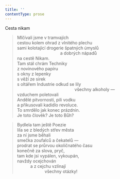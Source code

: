 ```yaml
---
title: ''
contentType: prose
---
```


Cesta nikam

> Mlčívali jsme v tramvajích  
> cestou kolem ohrad z vlnitého plechu  
> sami kolotající drogerie špatných úmyslů  
>                                     a dobrých nápadů  
> na cestě Nikam.  
> Tam stál chrám Techniky  
> z novinového papíru  
> s okny z lepenky  
> s věží ze sirek  
> s oltářem Industrie odkud se lily  
>                                                 všechny alkoholy —  
> vzduchem poletovali  
> Andělé pitvornosti, pili vodku  
> a přikusovali kadidlo revoluce.  
> To smrdělo jak konec prázdnin.  
> Je toto člověk? Je toto Bůh?

> Bydlela tam ještě Poezie  
> lila se z bledých střev města  
> za ní jsme běhali  
> smečka zoufalců a čekatelů —  
> prodrat se průrvou okoličnatého času  
> konečně za slova, pryč,  
> tam kde jsi vypálen, vykoupán,  
> navždy ocejchován  
>            a z cejchu vzlínají  
>                        všechny otázky!
